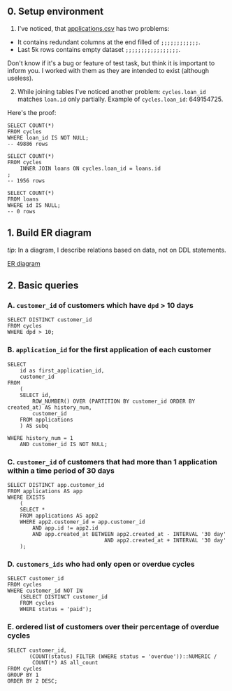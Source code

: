[comment]: <> (TODO)

## 0. Setup environment 
   
1. I've noticed, that [applications.csv](SQL-data/applications.csv) has two problems:
* It contains redundant columns at the end filled of `;;;;;;;;;;;;`.
* Last 5k rows contains empty dataset `;;;;;;;;;;;;;;;;;`.

Don't know if it's a bug or feature of test task, but think it is important to inform you. 
I worked with them as they are intended to exist (although useless).

2. While joining tables I've noticed another problem:
`cycles.loan_id` matches `loan.id` only partially.
Example of `cycles.loan_id`: 649154725. 
   
Here's the proof:
 ```postgresql
 SELECT COUNT(*)
 FROM cycles
 WHERE loan_id IS NOT NULL;
 -- 49886 rows
 
 SELECT COUNT(*)
 FROM cycles
     INNER JOIN loans ON cycles.loan_id = loans.id
 ;
 -- 1956 rows
 
 SELECT COUNT(*)
 FROM loans
 WHERE id IS NULL;
 -- 0 rows
 ```

## 1. Build ER diagram

_tip_: In a diagram, I describe relations based on data, not on DDL statements.

[ER diagram](er_diagram.jpeg)

## 2. Basic queries

### A. `customer_id` of customers which have `dpd` > 10 days

``` postgresql
SELECT DISTINCT customer_id 
FROM cycles
WHERE dpd > 10;
```

### B. `application_id` for the first application of each customer

```postgresql
SELECT 
    id as first_application_id,
    customer_id
FROM 
    (
    SELECT id,
        ROW_NUMBER() OVER (PARTITION BY customer_id ORDER BY created_at) AS history_num,
        customer_id
    FROM applications
    ) AS subq

WHERE history_num = 1
    AND customer_id IS NOT NULL;
```

### C. `customer_id` of customers that had more than 1 application within a time period of 30 days

```postgresql
SELECT DISTINCT app.customer_id
FROM applications AS app
WHERE EXISTS
    (
    SELECT *
    FROM applications AS app2
    WHERE app2.customer_id = app.customer_id
        AND app.id != app2.id
        AND app.created_at BETWEEN app2.created_at - INTERVAL '30 day'
                               AND app2.created_at + INTERVAL '30 day'
    );
```
### D. `customers_ids` who had only open or overdue cycles

```postgresql
SELECT customer_id
FROM cycles
WHERE customer_id NOT IN
    (SELECT DISTINCT customer_id
    FROM cycles
    WHERE status = 'paid');
```

### E. ordered list of customers over their percentage of overdue cycles

```postgresql
SELECT customer_id,
       (COUNT(status) FILTER (WHERE status = 'overdue'))::NUMERIC /
        COUNT(*) AS all_count
FROM cycles
GROUP BY 1
ORDER BY 2 DESC;
```